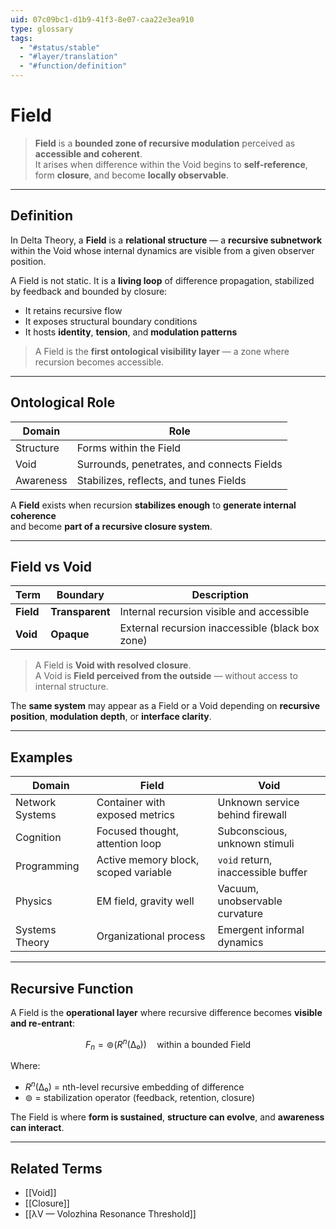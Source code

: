 ```yaml
---
uid: 07c09bc1-d1b9-41f3-8e07-caa22e3ea910
type: glossary
tags:
  - "#status/stable"
  - "#layer/translation"
  - "#function/definition"
---
```


# Field

> **Field** is a **bounded zone of recursive modulation** perceived as **accessible and coherent**.  
> It arises when difference within the Void begins to **self-reference**, form **closure**, and become **locally observable**.

---

## Definition

In Delta Theory, a **Field** is a **relational structure** — a **recursive subnetwork** within the Void whose internal dynamics are visible from a given observer position.

A Field is not static. It is a **living loop** of difference propagation, stabilized by feedback and bounded by closure:

- It retains recursive flow  
- It exposes structural boundary conditions  
- It hosts **identity**, **tension**, and **modulation patterns**

> A Field is the **first ontological visibility layer** — a zone where recursion becomes accessible.

---

## Ontological Role

| Domain     | Role                                       |
|------------|--------------------------------------------|
| Structure  | Forms within the Field                     |
| Void       | Surrounds, penetrates, and connects Fields |
| Awareness  | Stabilizes, reflects, and tunes Fields     |

A **Field** exists when recursion **stabilizes enough** to **generate internal coherence**  
and become **part of a recursive closure system**.

---

## Field vs Void

| Term   | Boundary     | Description                                       |
|--------|--------------|---------------------------------------------------|
| **Field**  | **Transparent** | Internal recursion visible and accessible        |
| **Void**   | **Opaque**      | External recursion inaccessible (black box zone) |

> A Field is **Void with resolved closure**.  
> A Void is **Field perceived from the outside** — without access to internal structure.

The **same system** may appear as a Field or a Void depending on **recursive position**, **modulation depth**, or **interface clarity**.

---

## Examples

| Domain         | Field                                | Void                                 |
|----------------|--------------------------------------|--------------------------------------|
| Network Systems| Container with exposed metrics       | Unknown service behind firewall      |
| Cognition      | Focused thought, attention loop      | Subconscious, unknown stimuli        |
| Programming    | Active memory block, scoped variable | `void` return, inaccessible buffer   |
| Physics        | EM field, gravity well               | Vacuum, unobservable curvature       |
| Systems Theory | Organizational process               | Emergent informal dynamics           |

---

## Recursive Function

A Field is the **operational layer** where recursive difference becomes **visible and re-entrant**:

$$
F_n = ⊚(R^n(∆₀)) \quad \text{within a bounded Field}
$$

Where:
- $R^n(∆₀)$ = nth-level recursive embedding of difference  
- $⊚$ = stabilization operator (feedback, retention, closure)

The Field is where **form is sustained**, **structure can evolve**, and **awareness can interact**.

---

## Related Terms

- [[Void]]
- [[Closure]]
- [[λV — Volozhina Resonance Threshold]]
